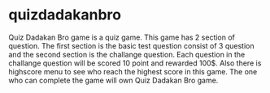 # quizdadakanbro

Quiz Dadakan Bro game is a quiz game. This game has 2 section of question. The first section is the basic test question consist 
of 3 question and the second section is the challange question. Each question in the challange question will be scored 10 point 
and rewarded 100$. Also there is highscore menu to see who reach the highest score in this game. The one who can complete the game will
own Quiz Dadakan Bro game.


